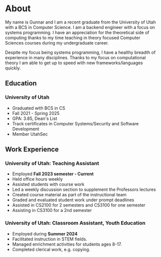 # About

My name is Gunnar and I am a recent graduate from the University of Utah with a
BCS in Computer Science. I am a backend engineer with a focus on systems
programming. I have an appreciation for the theoretical side of computing thanks
to my time teaching in theory focused Computer Sciences courses during my
undergraduate career.

Despite my focus being systems programming, I have a healthy breadth of
experience in many disciplines. Thanks to my focus on computational theory I am
able to get up to speed with new frameworks/languages quickly.

## Education

### University of Utah

- Graduated with BCS in CS
- Fall 2021 - Spring 2025
- GPA: 3.85, Dean's List
- Track certificates in Computer Systems/Security and Software Development
- Member UtahSec

## Work Experience

### University of Utah: Teaching Assistant

- Employed **Fall 2023 semester - Current**
- Held office hours weekly
- Assisted students with course work
- Led a weekly discussion section to supplement the Professors lectures
- Created course material as part of the instructional team
- Graded and evaluated student work under prompt deadlines
- Assisted in CS2100 for 2 semesters and CS3100 for one semester
- Assisting in CS3100 for a 2nd semester

### University of Utah: Classroom Assistant, Youth Education

- Employed during **Summer 2024**
- Facilitated instruction in STEM fields.
- Managed enrichment activities for students ages 8-17.
- Completed clerical work, e.g. copying.
